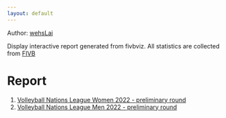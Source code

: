 ```yaml
---
layout: default
---
```

Author: [wehsLai](https://github.com/wehsLai)

Display interactive report generated from fivbviz.
All statistics are collected from [FIVB](https://www.fivb.com/)

# Report
1. [Volleyball Nations League Women 2022 - preliminary round](stats/wvnl2022.html)
2. [Volleyball Nations League Men 2022 - preliminary round](stats/mvnl2022.html)

